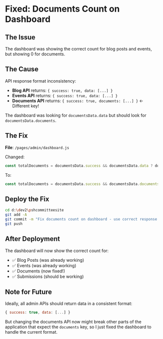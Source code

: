 # Fixed: Documents Count on Dashboard

## The Issue
The dashboard was showing the correct count for blog posts and events, but showing 0 for documents.

## The Cause
API response format inconsistency:
- **Blog API** returns: `{ success: true, data: [...] }`
- **Events API** returns: `{ success: true, data: [...] }`
- **Documents API** returns: `{ success: true, documents: [...] }` ← Different key!

The dashboard was looking for `documentsData.data` but should look for `documentsData.documents`.

## The Fix
**File**: `/pages/admin/dashboard.js`

Changed:
```javascript
const totalDocuments = documentsData.success && documentsData.data ? documentsData.data.length : 0
```

To:
```javascript
const totalDocuments = documentsData.success && documentsData.documents ? documentsData.documents.length : 0
```

## Deploy the Fix

```bash
cd d:\dev2\pshcommitteesite
git add -A
git commit -m "Fix documents count on dashboard - use correct response key"
git push
```

## After Deployment

The dashboard will now show the correct count for:
- ✅ Blog Posts (was already working)
- ✅ Events (was already working)
- ✅ Documents (now fixed!)
- ✅ Submissions (should be working)

## Note for Future

Ideally, all admin APIs should return data in a consistent format:
```javascript
{ success: true, data: [...] }
```

But changing the documents API now might break other parts of the application that expect the `documents` key, so I just fixed the dashboard to handle the current format.